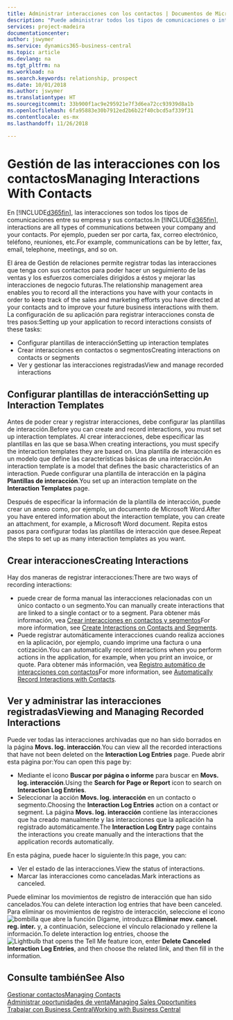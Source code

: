 ```yaml
---
title: Administrar interacciones con los contactos | Documentos de Microsoft
description: "Puede administrar todos los tipos de comunicaciones o interacciones entre su empresa y sus contactos; por ejemplo, cartas, llamadas de teléfono, reuniones, etc."
services: project-madeira
documentationcenter: 
author: jswymer
ms.service: dynamics365-business-central
ms.topic: article
ms.devlang: na
ms.tgt_pltfrm: na
ms.workload: na
ms.search.keywords: relationship, prospect
ms.date: 10/01/2018
ms.author: jswymer
ms.translationtype: HT
ms.sourcegitcommit: 33b900f1ac9e295921e7f3d6ea72cc93939d8a1b
ms.openlocfilehash: 6fa95883e30b7912ed2b6b22f40cbcd5af339f31
ms.contentlocale: es-mx
ms.lasthandoff: 11/26/2018

---
```

# <a name="managing-interactions-with-contacts"></a><span data-ttu-id="b725c-103">Gestión de las interacciones con los contactos</span><span class="sxs-lookup"><span data-stu-id="b725c-103">Managing Interactions With Contacts</span></span>
<span data-ttu-id="b725c-104">En [!INCLUDE[d365fin](includes/d365fin_md.md)], las interacciones son todos los tipos de comunicaciones entre su empresa y sus contactos.</span><span class="sxs-lookup"><span data-stu-id="b725c-104">In [!INCLUDE[d365fin](includes/d365fin_md.md)], interactions are all types of communications between your company and your contacts.</span></span> <span data-ttu-id="b725c-105">Por ejemplo, pueden ser por carta, fax, correo electrónico, teléfono, reuniones, etc.</span><span class="sxs-lookup"><span data-stu-id="b725c-105">For example, communications can be by letter, fax, email, telephone, meetings, and so on.</span></span>

<span data-ttu-id="b725c-106">El área de Gestión de relaciones permite registrar todas las interacciones que tenga con sus contactos para poder hacer un seguimiento de las ventas y los esfuerzos comerciales dirigidos a éstos y mejorar las interacciones de negocio futuras.</span><span class="sxs-lookup"><span data-stu-id="b725c-106">The relationship management area enables you to record all the interactions you have with your contacts in order to keep track of the sales and marketing efforts you have directed at your contacts and to improve your future business interactions with them.</span></span> <span data-ttu-id="b725c-107">La configuración de su aplicación para registrar interacciones consta de tres pasos:</span><span class="sxs-lookup"><span data-stu-id="b725c-107">Setting up your application to record interactions consists of these tasks:</span></span>

* <span data-ttu-id="b725c-108">Configurar plantillas de interacción</span><span class="sxs-lookup"><span data-stu-id="b725c-108">Setting up interaction templates</span></span>  
* <span data-ttu-id="b725c-109">Crear interacciones en contactos o segmentos</span><span class="sxs-lookup"><span data-stu-id="b725c-109">Creating interactions on contacts or segments</span></span>  
* <span data-ttu-id="b725c-110">Ver y gestionar las interacciones registradas</span><span class="sxs-lookup"><span data-stu-id="b725c-110">View and manage recorded interactions</span></span>  

##  <a name="setting-up-interaction-templates"></a><span data-ttu-id="b725c-111">Configurar plantillas de interacción</span><span class="sxs-lookup"><span data-stu-id="b725c-111">Setting up Interaction Templates</span></span>
<span data-ttu-id="b725c-112">Antes de poder crear y registrar interacciones, debe configurar las plantillas de interacción.</span><span class="sxs-lookup"><span data-stu-id="b725c-112">Before you can create and record interactions, you must set up interaction templates.</span></span> <span data-ttu-id="b725c-113">Al crear interacciones, debe especificar las plantillas en las que se basa.</span><span class="sxs-lookup"><span data-stu-id="b725c-113">When creating interactions, you must specify the interaction templates they are based on.</span></span> <span data-ttu-id="b725c-114">Una plantilla de interacción es un modelo que define las características básicas de una interacción.</span><span class="sxs-lookup"><span data-stu-id="b725c-114">An interaction template is a model that defines the basic characteristics of an interaction.</span></span>
<span data-ttu-id="b725c-115">Puede configurar una plantilla de interacción en la página **Plantillas de interacción**.</span><span class="sxs-lookup"><span data-stu-id="b725c-115">You set up an interaction template on the **Interaction Templates** page.</span></span>

<span data-ttu-id="b725c-116">Después de especificar la información de la plantilla de interacción, puede crear un anexo como, por ejemplo, un documento de Microsoft Word.</span><span class="sxs-lookup"><span data-stu-id="b725c-116">After you have entered information about the interaction template, you can create an attachment, for example, a Microsoft Word document.</span></span> <span data-ttu-id="b725c-117">Repita estos pasos para configurar todas las plantillas de interacción que desee.</span><span class="sxs-lookup"><span data-stu-id="b725c-117">Repeat the steps to set up as many interaction templates as you want.</span></span>  

## <a name="creating-interactions"></a><span data-ttu-id="b725c-118">Crear interacciones</span><span class="sxs-lookup"><span data-stu-id="b725c-118">Creating Interactions</span></span>
<span data-ttu-id="b725c-119">Hay dos maneras de registrar interacciones:</span><span class="sxs-lookup"><span data-stu-id="b725c-119">There are two ways of recording interactions:</span></span>

* <span data-ttu-id="b725c-120">puede crear de forma manual las interacciones relacionadas con un único contacto o un segmento.</span><span class="sxs-lookup"><span data-stu-id="b725c-120">You can manually create interactions that are linked to a single contact or to a segment.</span></span> <span data-ttu-id="b725c-121">Para obtener más información, vea [Crear interacciones en contactos y segmentos](marketing-how-create-interactions.md)</span><span class="sxs-lookup"><span data-stu-id="b725c-121">For more information, see [Create Interactions on Contacts and Segments](marketing-how-create-interactions.md).</span></span>  
* <span data-ttu-id="b725c-122">Puede registrar automáticamente interacciones cuando realiza acciones en la aplicación, por ejemplo, cuando imprime una factura o una cotización.</span><span class="sxs-lookup"><span data-stu-id="b725c-122">You can automatically record interactions when you perform actions in the application, for example, when you print an invoice, or quote.</span></span> <span data-ttu-id="b725c-123">Para obtener más información, vea [Registro automático de interacciones con contactos](marketing-auto-record-interactions.md)</span><span class="sxs-lookup"><span data-stu-id="b725c-123">For more information, see [Automatically Record Interactions with Contacts](marketing-auto-record-interactions.md).</span></span>

## <a name="viewing-and-managing-recorded-interactions"></a><span data-ttu-id="b725c-124">Ver y administrar las interacciones registradas</span><span class="sxs-lookup"><span data-stu-id="b725c-124">Viewing and Managing Recorded Interactions</span></span>
<span data-ttu-id="b725c-125">Puede ver todas las interacciones archivadas que no han sido borrados en la página **Movs. log. interacción**.</span><span class="sxs-lookup"><span data-stu-id="b725c-125">You can view all the recorded interactions that have not been deleted on the **Interaction Log Entries** page.</span></span> <span data-ttu-id="b725c-126">Puede abrir esta página por:</span><span class="sxs-lookup"><span data-stu-id="b725c-126">You can open this page by:</span></span>

* <span data-ttu-id="b725c-127">Mediante el icono **Buscar por página o informe** para buscar en **Movs. log. interacción**.</span><span class="sxs-lookup"><span data-stu-id="b725c-127">Using the **Search for Page or Report** icon to search on **Interaction Log Entries**.</span></span>
* <span data-ttu-id="b725c-128">Seleccionar la acción **Movs. log. interacción** en un contacto o segmento.</span><span class="sxs-lookup"><span data-stu-id="b725c-128">Choosing the **Interaction Log Entries** action on a contact or segment.</span></span>
  <span data-ttu-id="b725c-129">La página **Movs. log. interacción** contiene las interacciones que ha creado manualmente y las interacciones que la aplicación ha registrado automáticamente.</span><span class="sxs-lookup"><span data-stu-id="b725c-129">The **Interaction Log Entry** page contains the interactions you create manually and the interactions that the application records automatically.</span></span>

<span data-ttu-id="b725c-130">En esta página, puede hacer lo siguiente:</span><span class="sxs-lookup"><span data-stu-id="b725c-130">In this page, you can:</span></span>

* <span data-ttu-id="b725c-131">Ver el estado de las interacciones.</span><span class="sxs-lookup"><span data-stu-id="b725c-131">View the status of interactions.</span></span>
* <span data-ttu-id="b725c-132">Marcar las interacciones como canceladas.</span><span class="sxs-lookup"><span data-stu-id="b725c-132">Mark interactions as canceled.</span></span>

<span data-ttu-id="b725c-133">Puede eliminar los movimientos de registro de interacción que han sido cancelados.</span><span class="sxs-lookup"><span data-stu-id="b725c-133">You can delete interaction log entries that have been canceled.</span></span> <span data-ttu-id="b725c-134">Para eliminar os movimientos de registro de interacción, seleccione el icono ![bombilla que abre la función Dígame](media/ui-search/search_small.png "Dígame que desea hacer"), introduzca **Eliminar mov. cancel. reg. inter.** y, a continuación, seleccione el vínculo relacionado y rellene la información.</span><span class="sxs-lookup"><span data-stu-id="b725c-134">To delete interaction log entries, choose the ![Lightbulb that opens the Tell Me feature](media/ui-search/search_small.png "Tell me what you want to do") icon, enter **Delete Canceled Interaction Log Entries**, and then choose the related link, and then fill in the information.</span></span>

## <a name="see-also"></a><span data-ttu-id="b725c-135">Consulte también</span><span class="sxs-lookup"><span data-stu-id="b725c-135">See Also</span></span>
[<span data-ttu-id="b725c-136">Gestionar contactos</span><span class="sxs-lookup"><span data-stu-id="b725c-136">Managing Contacts</span></span>](marketing-contacts.md)  
[<span data-ttu-id="b725c-137">Administrar oportunidades de venta</span><span class="sxs-lookup"><span data-stu-id="b725c-137">Managing Sales Opportunities</span></span>](marketing-manage-sales-opportunities.md)  
[<span data-ttu-id="b725c-138">Trabajar con Business Central</span><span class="sxs-lookup"><span data-stu-id="b725c-138">Working with Business Central</span></span>](ui-work-product.md)  

